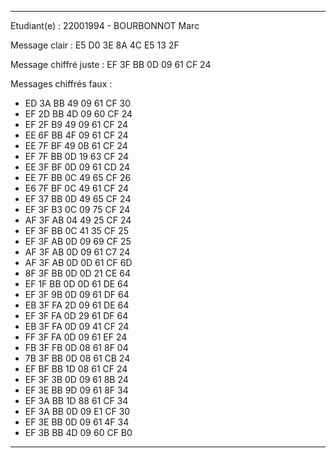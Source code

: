 _______________________________

Etudiant(e) : 22001994 - BOURBONNOT Marc

Message clair :
 E5 D0 3E 8A 4C E5 13 2F 

Message chiffré juste :
 EF 3F BB 0D 09 61 CF 24 

Messages chiffrés faux :
 * ED 3A BB 49 09 61 CF 30 
 * EF 2D BB 4D 09 60 CF 24 
 * EF 2F B9 49 09 61 CF 24 
 * EE 6F BB 4F 09 61 CF 24 
 * EE 7F BF 49 0B 61 CF 24 
 * EF 7F BB 0D 19 63 CF 24 
 * EE 3F BF 0D 09 61 CD 24 
 * EE 7F BB 0C 49 65 CF 26 
 * E6 7F BF 0C 49 61 CF 24 
 * EF 37 BB 0D 49 65 CF 24 
 * EF 3F B3 0C 09 75 CF 24 
 * AF 3F AB 04 49 25 CF 24 
 * EF 3F BB 0C 41 35 CF 25 
 * EF 3F AB 0D 09 69 CF 25 
 * AF 3F AB 0D 09 61 C7 24 
 * AF 3F AB 0D 0D 61 CF 6D 
 * 8F 3F BB 0D 0D 21 CE 64 
 * EF 1F BB 0D 0D 61 DE 64 
 * EF 3F 9B 0D 09 61 DF 64 
 * EB 3F FA 2D 09 61 DE 64 
 * EF 3F FA 0D 29 61 DF 64 
 * EB 3F FA 0D 09 41 CF 24 
 * FF 3F FA 0D 09 61 EF 24 
 * FB 3F FB 0D 08 61 8F 04 
 * 7B 3F BB 0D 08 61 CB 24 
 * EF BF BB 1D 08 61 CF 24 
 * EF 3F 3B 0D 09 61 8B 24 
 * EF 3E BB 9D 09 61 8F 34 
 * EF 3A BB 1D 88 61 CF 34 
 * EF 3A BB 0D 09 E1 CF 30 
 * EF 3E BB 0D 09 61 4F 34 
 * EF 3B BB 4D 09 60 CF B0 

_______________________________